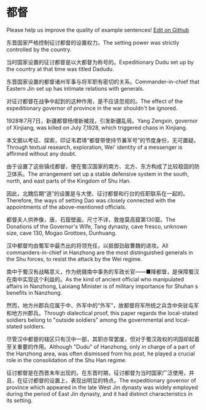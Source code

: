 # 都督

Please help us improve the quality of example sentences! [Edit on Github](https://github.com/jiyushe/jiyu-example-sentence-source/blob/main/chinese/dudu.md)

<p><span class="chinese">东晋国家严格控制征讨都督的设置权力。</span><span class="english">The setting power was strictly controlled by the country.</span></p>

<p><span class="chinese">当时国家设置的征讨都督是以大都督为称号的。</span><span class="english">Expeditionary Dudu set up by the country at that time was titled Dadudu.</span></p>

<p><span class="chinese">东晋国家设置的都督诸州军事与将军职有密切的关系。</span><span class="english">Commander-in-chief that Eastern Jin set up has intimate relations with generals.</span></p>

<p><span class="chinese">对征讨都督在战争中起到的这种作用，是不应该忽视的。</span><span class="english">The effect of the expeditionary governor of province in the war shouldn't be ignored.</span></p>

<p><span class="chinese">1928年7月7日，新疆都督杨增新被戕，引发新疆乱局。</span><span class="english">Yang Zengxin, governor of Xinjiang, was killed on July 7,1928, which triggered chaos in Xinjiang.</span></p>

<p><span class="chinese">本文据以考征、探索，印证韦君靖“都督带使持节兼军号”的节度身份，无可置疑。</span><span class="english">Through textual research, exploration, Wei' identity of a messenger is affirmed without any doubt.</span></p>

<p><span class="chinese">由于设置了这些镇戍都督，便在蜀汉国家的南方、北方、东方构成了比较稳固的防卫体系。</span><span class="english">The arrangement set up a stable defensive system in the south, north, and east parts of the Kingdom of Shu Han.</span></p>

<p><span class="chinese">因此，北魏后期“道”的设置是与大使、征讨都督和行台的任职联系在一起的。</span><span class="english">Therefore, the ways of setting Dao was closely connected with the appointments of the above-mentioned officials.</span></p>

<p><span class="chinese">都督夫人供养像，唐，石窟壁画，尺寸不详，敦煌莫高窟第130窟。</span><span class="english">The Donations of the Governor's Wife, Tang dynasty, cave fresco, unknown size, cave 130, Mogao Grottoes, Dunhuang.</span></p>

<p><span class="chinese">汉中都督均由蜀军中最杰出的将领充任，以抵御劲敌曹魏的进攻。</span><span class="english">All commanders-in-chief in Hanzhong are the most distinguished generals in the Shu forces, to resist the attack by the Wei regime.</span></p>

<p><span class="chinese">南中于蜀汉有战略意义，作为统摄南中事务的军政长官——■降都督，是保障蜀汉在南中实现这个利益的。</span><span class="english">As the kind of ancient official who manipulated affairs in Nanzhong, Laixiang Minister is of military importance for Shuhan s benefits in Nanzhong.</span></p>

<p><span class="chinese">然而，地方州郡兵应属于中、外军中的“外军”，故都督将军所统之兵含中央驻屯军和地方州郡兵。</span><span class="english">Through dialectical proof, this paper regards the local-stated soldiers belong to "outside soldiers" among the governmental and local-stated soldiers.</span></p>

<p><span class="chinese">尽管汉中都督的辖区只有汉中一部，其职亦常罢废，但对于蜀汉政权的巩固却起着至关重要的作用。</span><span class="english">Although "Dudu" of Hanzhong, only in charge of a part of the Hanzhong area, was often dismissed from his post, he played a crucial role in the consolidation of the Shu Han regime.</span></p>

<p><span class="chinese">征讨都督是在西晋末年出现的。在东晋时期，征讨都督为当时国家广泛使用，并且，在征讨都督的设置上，表现出明显的特点。</span><span class="english">The expeditionary governor of province which appeared in the late West Jin dynasty was widely employed during the period of East Jin dynasty, and it had distinct characteristics in its setting.</span></p>

